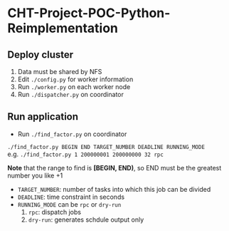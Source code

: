 CHT-Project-POC-Python-Reimplementation
=======================================

## Deploy cluster
1.  Data must be shared by NFS
2.  Edit `./config.py` for worker information
3.  Run `./worker.py` on each worker node
4.  Run `./dispatcher.py` on coordinator

## Run application
*  Run `./find_factor.py` on coordinator

`./find_factor.py BEGIN END TARGET_NUMBER DEADLINE RUNNING_MODE`  
e.g. `./find_factor.py 1 200000001 200000000 32 rpc`

**Note** that the range to find is **[BEGIN, END)**, so END must be the greatest number
you like +1

* `TARGET_NUMBER`: number of tasks into which this job can be divided
* `DEADLINE`: time constraint in seconds
* `RUNNING_MODE` can be `rpc` or `dry-run`
    1. `rpc`: dispatch jobs
    2. `dry-run`: generates schdule output only
